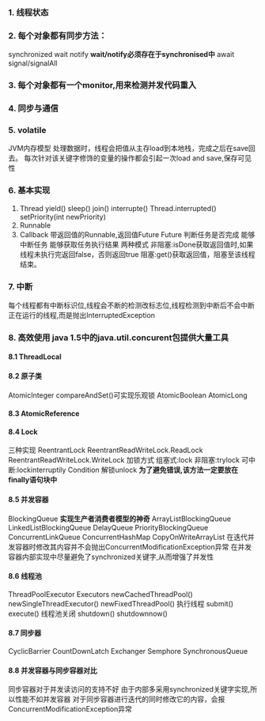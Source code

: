 ### 1. 线程状态
### 2. 每个对象都有同步方法：
synchronized
wait
notify  **wait/notify必须存在于synchronised中**
await
signal/signalAll
### 3. 每个对象都有一个monitor,用来检测并发代码重入
### 4. 同步与通信
### 5. volatile
JVM内存模型
处理数据时，线程会把值从主存load到本地栈，完成之后在save回去。
每次针对该关键字修饰的变量的操作都会引起一次load and save,保存可见性
### 6. 基本实现
1. Thread
  yield()
  sleep()
  join()
  interrupte()
  Thread.interrupted()
  setPriority(int newPriority)
2. Runnable
3. Callback
  带返回值的Runnable,返回值Future
  Future
    判断任务是否完成
    能够中断任务
    能够获取任务执行结果
  两种模式
    非阻塞:isDone获取返回值时,如果线程未执行完返回false，否则返回true
    阻塞:get()获取返回值，阻塞至该线程结束。
### 7. 中断
每个线程都有中断标识位,线程会不断的检测改标志位,线程检测到中断后不会中断正在运行的线程,而是抛出InterruptedException
### 8. 高效使用 java 1.5中的java.util.concurent包提供大量工具
#### 8.1 ThreadLocal
#### 8.2 原子类
AtomicInteger compareAndSet()可实现乐观锁
AtomicBoolean
AtomicLong
#### 8.3 AtomicReference
#### 8.4 Lock
  三种实现
    ReentrantLock
    ReentrantReadWriteLock.ReadLock
    ReentrantReadWriteLock.WriteLock
  加锁方式
    组塞式:lock
    非阻塞:trylock
    可中断:lockinterruptily
  Condition
  解锁unlock  **为了避免错误,该方法一定要放在finally语句块中**
#### 8.5 并发容器
  BlockingQueue **实现生产者消费者模型的神奇**
    ArrayListBlockingQueue
    LinkedListBlockingQueue
    DelayQueue
    PriorityBlockingQueue
  ConcurrentLinkQueue
  ConcurrentHashMap
  CopyOnWriteArrayList
  在迭代并发容器时修改其内容并不会抛出ConcurrentModificationException异常
  在并发容器内部实现中尽量避免了synchronized关键字,从而增强了并发性
#### 8.6 线程池
  ThreadPoolExecutor
  Executors
    newCachedThreadPool()
    newSingleThreadExecutor()
    newFixedThreadPool()
  执行线程
    submit()
    execute()
  线程池关闭
    shutdown()
    shutdownnow()
#### 8.7 同步器
  CyclicBarrier
  CountDownLatch
  Exchanger
  Semphore
  SynchronousQueue
#### 8.8 并发容器与同步容器对比
同步容器对于并发读访问的支持不好
由于内部多采用synchronized关键字实现,所以性能不如并发容器
对于同步容器进行迭代的同时修改它的内容，会报ConcurrentModificationException异常
